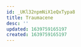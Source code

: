 ```yaml
---
id: _UKl32npmNiX1eQxTypa8
title: Traumacene
desc: ''
updated: 1639759165197
created: 1639759165197
---
```


